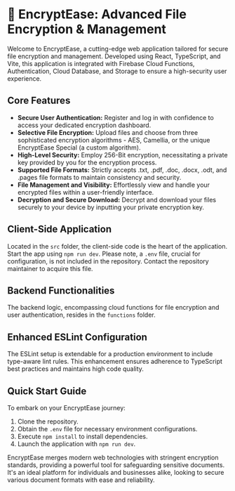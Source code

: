 # 🔐 EncryptEase: Advanced File Encryption & Management

Welcome to EncryptEase, a cutting-edge web application tailored for secure file encryption and management. Developed using React, TypeScript, and Vite, this application is integrated with Firebase Cloud Functions, Authentication, Cloud Database, and Storage to ensure a high-security user experience.

## Core Features

- **Secure User Authentication:** Register and log in with confidence to access your dedicated encryption dashboard.
- **Selective File Encryption:** Upload files and choose from three sophisticated encryption algorithms - AES, Camellia, or the unique EncryptEase Special (a custom algorithm).
- **High-Level Security:** Employ 256-Bit encryption, necessitating a private key provided by you for the encryption process.
- **Supported File Formats:** Strictly accepts .txt, .pdf, .doc, .docx, .odt, and .pages file formats to maintain consistency and security.
- **File Management and Visibility:** Effortlessly view and handle your encrypted files within a user-friendly interface.
- **Decryption and Secure Download:** Decrypt and download your files securely to your device by inputting your private encryption key.

## Client-Side Application

Located in the `src` folder, the client-side code is the heart of the application. Start the app using `npm run dev`. Please note, a `.env` file, crucial for configuration, is not included in the repository. Contact the repository maintainer to acquire this file.

## Backend Functionalities

The backend logic, encompassing cloud functions for file encryption and user authentication, resides in the `functions` folder.

## Enhanced ESLint Configuration

The ESLint setup is extendable for a production environment to include type-aware lint rules. This enhancement ensures adherence to TypeScript best practices and maintains high code quality.

## Quick Start Guide

To embark on your EncryptEase journey:

1. Clone the repository.
2. Obtain the `.env` file for necessary environment configurations.
3. Execute `npm install` to install dependencies.
4. Launch the application with `npm run dev`.

EncryptEase merges modern web technologies with stringent encryption standards, providing a powerful tool for safeguarding sensitive documents. It's an ideal platform for individuals and businesses alike, looking to secure various document formats with ease and reliability.
